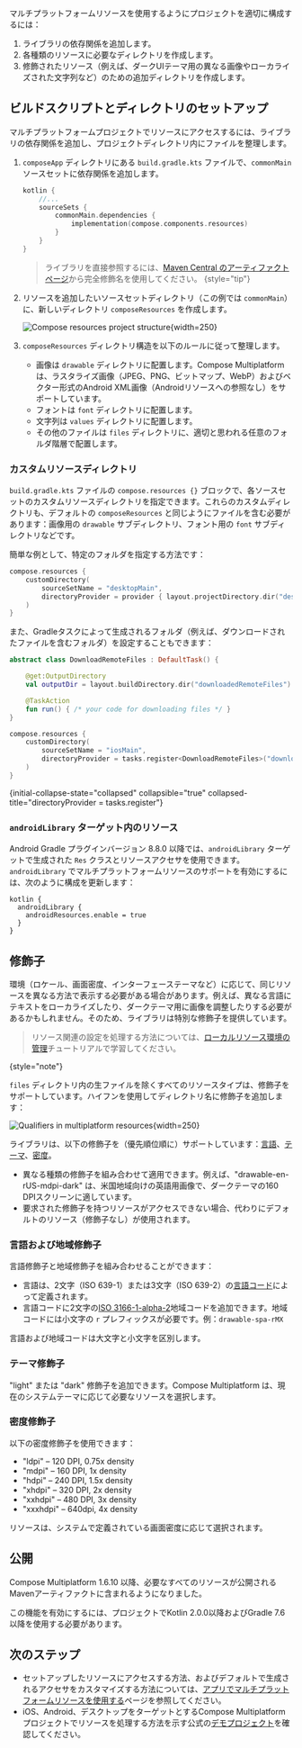 [//]: # (title: マルチプラットフォームリソースのセットアップと構成)

<show-structure depth="3"/>

マルチプラットフォームリソースを使用するようにプロジェクトを適切に構成するには：

1.  ライブラリの依存関係を追加します。
2.  各種類のリソースに必要なディレクトリを作成します。
3.  修飾されたリソース（例えば、ダークUIテーマ用の異なる画像やローカライズされた文字列など）のための追加ディレクトリを作成します。

## ビルドスクリプトとディレクトリのセットアップ

マルチプラットフォームプロジェクトでリソースにアクセスするには、ライブラリの依存関係を追加し、プロジェクトディレクトリ内にファイルを整理します。

1.  `composeApp` ディレクトリにある `build.gradle.kts` ファイルで、`commonMain` ソースセットに依存関係を追加します。

    ```kotlin
    kotlin {
        //...
        sourceSets {
            commonMain.dependencies {
                implementation(compose.components.resources)
            }
        }
    }
    ```

    > ライブラリを直接参照するには、[Maven Central のアーティファクトページ](https://central.sonatype.com/artifact/org.jetbrains.compose.components/components-resources)から完全修飾名を使用してください。
    {style="tip"}

2.  リソースを追加したいソースセットディレクトリ（この例では `commonMain`）に、新しいディレクトリ `composeResources` を作成します。

    ![Compose resources project structure](compose-resources-structure.png){width=250}

3.  `composeResources` ディレクトリ構造を以下のルールに従って整理します。

    *   画像は `drawable` ディレクトリに配置します。Compose Multiplatform は、ラスタライズ画像（JPEG、PNG、ビットマップ、WebP）およびベクター形式のAndroid XML画像（Androidリソースへの参照なし）をサポートしています。
    *   フォントは `font` ディレクトリに配置します。
    *   文字列は `values` ディレクトリに配置します。
    *   その他のファイルは `files` ディレクトリに、適切と思われる任意のフォルダ階層で配置します。

### カスタムリソースディレクトリ

`build.gradle.kts` ファイルの `compose.resources {}` ブロックで、各ソースセットのカスタムリソースディレクトリを指定できます。これらのカスタムディレクトリも、デフォルトの `composeResources` と同じようにファイルを含む必要があります：画像用の `drawable` サブディレクトリ、フォント用の `font` サブディレクトリなどです。

簡単な例として、特定のフォルダを指定する方法です：

```kotlin
compose.resources {
    customDirectory(
        sourceSetName = "desktopMain",
        directoryProvider = provider { layout.projectDirectory.dir("desktopResources") }
    )
}
```

また、Gradleタスクによって生成されるフォルダ（例えば、ダウンロードされたファイルを含むフォルダ）を設定することもできます：

```kotlin
abstract class DownloadRemoteFiles : DefaultTask() {

    @get:OutputDirectory
    val outputDir = layout.buildDirectory.dir("downloadedRemoteFiles")

    @TaskAction
    fun run() { /* your code for downloading files */ }
}

compose.resources {
    customDirectory(
        sourceSetName = "iosMain",
        directoryProvider = tasks.register<DownloadRemoteFiles>("downloadedRemoteFiles").map { it.outputDir.get() }
    )
}
```
{initial-collapse-state="collapsed" collapsible="true"  collapsed-title="directoryProvider = tasks.register<DownloadRemoteFiles>"}

### `androidLibrary` ターゲット内のリソース
<secondary-label ref="Experimental"/>

Android Gradle プラグインバージョン 8.8.0 以降では、`androidLibrary` ターゲットで生成された `Res` クラスとリソースアクセサを使用できます。
`androidLibrary` でマルチプラットフォームリソースのサポートを有効にするには、次のように構成を更新します：

```
kotlin {
  androidLibrary {
    androidResources.enable = true
  }
}
```

## 修飾子

環境（ロケール、画面密度、インターフェーステーマなど）に応じて、同じリソースを異なる方法で表示する必要がある場合があります。例えば、異なる言語にテキストをローカライズしたり、ダークテーマ用に画像を調整したりする必要があるかもしれません。そのため、ライブラリは特別な修飾子を提供しています。

> リソース関連の設定を処理する方法については、[ローカルリソース環境の管理](compose-resource-environment.md)チュートリアルで学習してください。
>
{style="note"}

`files` ディレクトリ内の生ファイルを除くすべてのリソースタイプは、修飾子をサポートしています。ハイフンを使用してディレクトリ名に修飾子を追加します：

![Qualifiers in multiplatform resources](compose-resources-qualifiers.png){width=250}

ライブラリは、以下の修飾子を（優先順位順に）サポートしています：[言語](#language-and-regional-qualifiers)、[テーマ](#theme-qualifier)、[密度](#density-qualifier)。

*   異なる種類の修飾子を組み合わせて適用できます。例えば、"drawable-en-rUS-mdpi-dark" は、米国地域向けの英語用画像で、ダークテーマの160 DPIスクリーンに適しています。
*   要求された修飾子を持つリソースがアクセスできない場合、代わりにデフォルトのリソース（修飾子なし）が使用されます。

### 言語および地域修飾子

言語修飾子と地域修飾子を組み合わせることができます：
*   言語は、2文字（ISO 639-1）または3文字（ISO 639-2）の[言語コード](https://www.loc.gov/standards/iso639-2/php/code_list.php)によって定義されます。
*   言語コードに2文字の[ISO 3166-1-alpha-2](https://en.wikipedia.org/wiki/ISO_3166-1_alpha-2)地域コードを追加できます。地域コードには小文字の `r` プレフィックスが必要です。例：`drawable-spa-rMX`

言語および地域コードは大文字と小文字を区別します。

### テーマ修飾子

"light" または "dark" 修飾子を追加できます。Compose Multiplatform は、現在のシステムテーマに応じて必要なリソースを選択します。

### 密度修飾子

以下の密度修飾子を使用できます：

*   "ldpi" – 120 DPI, 0.75x density
*   "mdpi" – 160 DPI, 1x density
*   "hdpi" – 240 DPI, 1.5x density
*   "xhdpi" – 320 DPI, 2x density
*   "xxhdpi" – 480 DPI, 3x density
*   "xxxhdpi" – 640dpi, 4x density

リソースは、システムで定義されている画面密度に応じて選択されます。

## 公開

Compose Multiplatform 1.6.10 以降、必要なすべてのリソースが公開されるMavenアーティファクトに含まれるようになりました。

この機能を有効にするには、プロジェクトでKotlin 2.0.0以降およびGradle 7.6以降を使用する必要があります。

## 次のステップ

*   セットアップしたリソースにアクセスする方法、およびデフォルトで生成されるアクセサをカスタマイズする方法については、[アプリでマルチプラットフォームリソースを使用する](compose-multiplatform-resources-usage.md)ページを参照してください。
*   iOS、Android、デスクトップをターゲットとするCompose Multiplatformプロジェクトでリソースを処理する方法を示す公式の[デモプロジェクト](https://github.com/JetBrains/compose-multiplatform/tree/master/components/resources/demo)を確認してください。